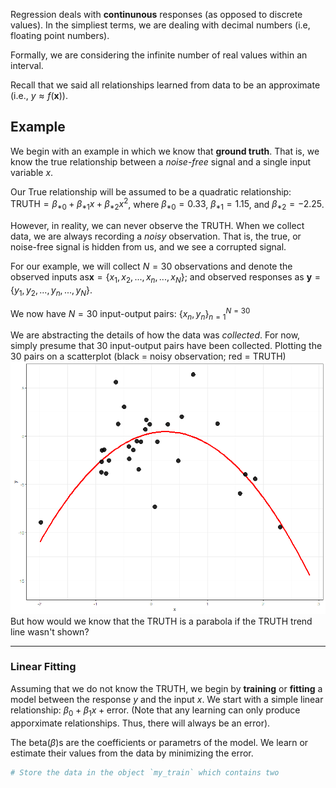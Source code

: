 Regression deals with **continunous** responses (as opposed to discrete values). In the simpliest terms, we are dealing with decimal numbers (i.e, floating point numbers).

Formally, we are considering the infinite number of real values within an interval.

Recall that we said all relationships learned from data to be an approximate (i.e., $y \approx f(\textbf{x})$).

## Example
We begin with an example in which we know that **ground truth**. That is, we know the true relationship between a *noise-free* signal and a single input variable $x$.

Our True relationship will be assumed to be a quadratic relationship: $\text{TRUTH}=\beta_{*0}+\beta_{*1}x+\beta_{*2}x^2$, where $\beta_{*0}=0.33$, $\beta_{*1}=1.15$, and $\beta_{*2}=-2.25$.


However, in reality, we can never observe the TRUTH. When we collect data, we are always recording a *noisy* observation. That is, the true, or noise-free signal is hidden from us, and we see a corrupted signal.

For our example, we will collect $N=30$ observations and denote the observed inputs as$\textbf{x}=\{ x_1,x_2,...,x_n,...,x_N\}$; and observed responses as $\textbf{y}=\{ y_1,y_2,...,y_n,...,y_N\}$.

We now have $N=30$ input-output pairs: $\{x_n,y_n\}^{N=30}_{n=1}$ 

We are abstracting the details of how the data was *collected*. For now, simply presume that 30 input-output pairs have been collected.
Plotting the 30 pairs on a scatterplot (black = noisy observation; red = TRUTH)
![](Pasted%20image%2020230117113913.png)
But how would we know that the TRUTH is a parabola if the TRUTH trend line wasn't shown?


---

### Linear Fitting
Assuming that we do not know the TRUTH,  we begin by **training** or **fitting** a model between the response $y$ and the input $x$. We start with a simple linear relationship: $\beta_0+\beta_1x+\text{error}$. (Note that any learning can only produce apporximate relationships. Thus, there will always be an error).

The beta($\beta$)s are the coefficients or parametrs of the model. We learn or estimate their values from the data by minimizing the error.

```R
# Store the data in the object `my_train` which contains two 
```



